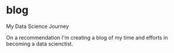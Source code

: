 # blog
My Data Science Journey

On a recommendation I'm creating a blog of my time and efforts in becoming a data scienctist.
